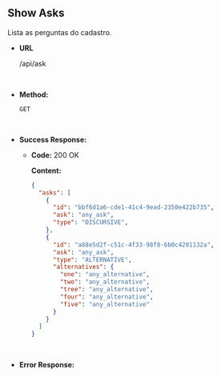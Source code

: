 ## **Show Asks**

Lista as perguntas do cadastro.

- **URL**

  /api/ask

</br>

- **Method:**

  `GET`

</br>


- **Success Response:**

  - **Code:** 200 OK

    **Content:**

    ```json
    {
      "asks": [
        {
          "id": "bbf6d1a6-cde1-41c4-9ead-2350e422b735",
          "ask": "any_ask",
          "type": "DISCURSIVE",
        },
        {
          "id": "a88e5d2f-c51c-4f33-98f8-6b0c4201132a",
          "ask": "any_ask",
          "type": "ALTERNATIVE",
          "alternatives": {
            "one": "any_alternative",
            "two": "any_alternative",
            "tree": "any_alternative",
            "four": "any_alternative",
            "five": "any_alternative"
          }
        }
      ]
    }
    ```

</br>

- **Error Response:**

  
